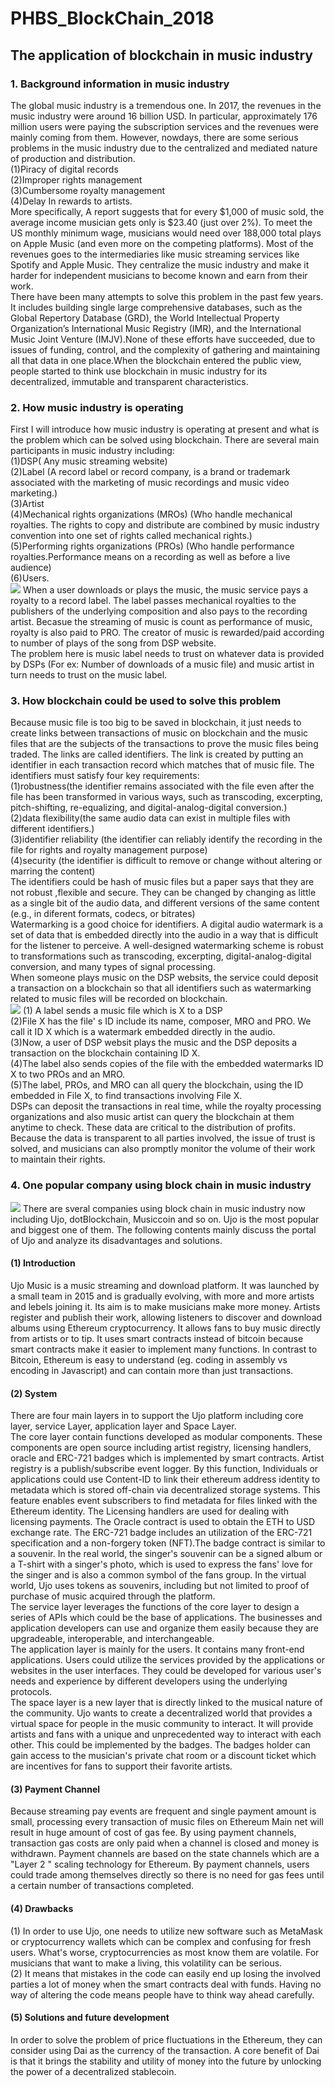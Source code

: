 # PHBS_BlockChain_2018
## The application of blockchain in music industry
### 1. Background information in music industry
The global music industry is a tremendous one. In 2017, the revenues in the music industry were around 16 billion USD. In particular, approximately 176 million users were paying the subscription services and the revenues were mainly coming from them. However, nowdays, there are some serious problems in the music industry due to the centralized and mediated nature of production and distribution. <br>
(1)Piracy of digital records <br>
(2)Improper rights management <br>
(3)Cumbersome royalty management <br>
(4)Delay In rewards to artists. <br>
More specifically, A report suggests that for every $1,000 of music sold, the average income musician gets only is $23.40 (just over 2%). To meet the US monthly minimum wage, musicians would need over 188,000 total plays on Apple Music (and even more on the competing platforms). Most of the revenues goes to the intermediaries like music streaming services like Spotify and Apple Music. They centralize the music industry and make it harder for independent musicians to become known and earn from their work. <br>
There have been many attempts to solve this problem in the past few years. It includes building single large comprehensive databases, such as the Global Repertory Database (GRD), the World Intellectual Property Organization’s International Music Registry (IMR), and the International Music Joint Venture (IMJV).None of these efforts have succeeded, due to issues of funding, control, and the  complexity of gathering and maintaining all that data in one place.When the blockchain entered the public view, people started to think use blockchain in music industry for its decentralized, immutable and transparent characteristics. 
### 2. How music industry is operating 
First I will introduce how music industry is operating at present and what is the problem which can be solved using blockchain. There are several main participants in music industry including: <br>
(1)DSP( Any music streaming website) <br>
(2)Label (A record label or record company, is a brand or trademark associated with the marketing of music recordings and music video marketing.) <br> 
(3)Artist <br>
(4)Mechanical rights organizations (MROs) (Who handle mechanical royalties. The rights to copy and distribute are combined by music industry convention into one set of rights called mechanical rights.) <br>
(5)Performing rights organizations (PROs) (Who handle performance royalties.Performance means on a recording as well as before a live audience) <br>
(6)Users. <br>
![](https://github.com/WangBingquan96/PHBS_BlockChain_2018/blob/master/picture2.png)
When a user downloads or plays the music, the music service pays a royalty to a record label. The label passes mechanical royalties to the publishers of the underlying composition and also pays to the recording artist. Becasue the streaming of music is count as performance of music, royalty is also paid to PRO. The creator of music is rewarded/paid according to number of plays of the song from DSP website. <br>
The problem here is music label needs to trust on whatever data is provided by DSPs (For ex: Number of downloads of a music file) and music artist in turn needs to trust on the music label. 
### 3. How blockchain could be used to solve this problem
Because music file is too big to be saved in blockchain, it just needs to create links between transactions of music on blockchain and the music files that are the subjects of the transactions to prove the music files being traded. The links are called identifiers. The link is created by putting an identifier in each transaction record which matches that of music file. The identifiers must satisfy four key requirements:<br> 
(1)robustness(the identifier remains associated with the file even after the file has been transformed in various ways, such as   transcoding, excerpting, pitch-shifting, re-equalizing, and digital-analog-digital conversion.) <br>
(2)data flexibility(the same audio data can exist in multiple files with different identifiers.) <br>
(3)identifier reliability (the identifier can reliably identify the recording in the file for rights and royalty management purpose) <br> 
(4)security (the identifier is difficult to remove or change without altering or marring the content) <br>
The identifiers could be hash of music files but a paper says that they are not robust ,flexible and secure. They can be changed by changing as little as a single bit of the audio data, and different versions of the same content (e.g., in diferent formats, codecs, or bitrates) <br> 
Watermarking is a good choice for identifiers. A digital audio watermark is a set of data that is embedded directly into the audio in a way that is difficult for the listener to perceive. A well-designed watermarking scheme is robust to transformations such as transcoding, excerpting, digital-analog-digital conversion, and many types of signal processing. <br>
When someone plays music on the DSP websits, the service could deposit a transaction on a blockchain so that all identifiers such as watermarking related to music files will be recorded on blockchain.<br>
![](https://github.com/WangBingquan96/PHBS_BlockChain_2018/blob/master/picture3.png)
(1) A label sends a music file which is X to a DSP <br>
(2)File X has the file' s ID include its name, composer, MRO and PRO. We call it ID X which is a watermark embedded directly in the audio. <br>
(3)Now, a user of DSP websit plays the music and the DSP deposits a transaction on the blockchain containing ID X. <br>
(4)The label also sends copies of the file with the embedded watermarks ID X  to two PROs and an MRO.<br>
(5)The label, PROs, and MRO can all query the blockchain, using the ID embedded in File X, to find transactions involving File X. <br>
DSPs can deposit the transactions in real time, while the royalty processing organizations and also music artist can query the blockchain at them anytime to check. These data are critical to the distribution of profits. Because the data is transparent to all parties involved, the issue of trust is solved, and musicians can also promptly monitor the volume of their work to maintain their rights.<br>
### 4. One popular company using block chain in music industry
![](https://github.com/WangBingquan96/PHBS_BlockChain_2018/blob/master/ujo%20picture.png)
There are sveral companies using block chain in music industry now including  Ujo, dotBlockchain, Musiccoin and so on. Ujo is the most popular and biggest one of them. The following contents mainly discuss the portal of Ujo and analyze its disadvantages and solutions.<br>
#### (1) Introduction
Ujo Music is a music streaming and download platform. It was launched by a small team in 2015 and is gradually evolving, with more and more artists and lebels joining it. Its aim is to make musicians make more money. Artists register and publish their work, allowing listeners to discover and download albums using Ethereum cryptocurrency. It allows fans to buy music directly from artists or to tip. It uses smart contracts instead of bitcoin because smart contracts make it easier to implement many functions. In contrast to Bitcoin, Ethereum is easy to understand (eg. coding in assembly vs encoding in Javascript) and can contain more than just transactions.<br>
#### (2) System
There are four main layers in to support the Ujo platform including core layer, service Layer, application layer and Space Layer.<br>
The core layer contain functions developed as modular components. These components are open source including artist registry, licensing handlers, oracle and ERC-721 badges which is implemented by smart contracts. Artist registry is a publish/subscribe event logger. By this function, Individuals or applications could use Content-ID to link their ethereum address identity to metadata which is stored off-chain via decentralized storage systems. This feature enables event subscribers to find metadata for files linked with the Ethereum identity. The Licensing handlers are used for dealing with licensing payments. The Oracle contract is used to obtain the ETH to USD exchange rate. The ERC-721 badge includes an utilization of the ERC-721 specification and a non-forgery token (NFT).The badge contract is similar to a souvenir. In the real world, the singer's souvenir can be a signed album or a T-shirt with a singer's photo, which is used to express the fans' love for the singer and is also a common symbol of the fans group. In the virtual world, Ujo uses tokens as souvenirs, including but not limited to proof of purchase of music acquired through the platform. <br>
The service layer leverages the functions of the core layer to design a series of APIs which could be the base of applications. The businesses and application developers can use and organize them easily because they are upgradeable, interoperable, and interchangeable.<br>
The application layer is mainly for the users. It contains many front-end applications. Users could utilize the services provided by the applications or websites in the user interfaces. They could be developed for various user's needs and experience by different developers using the underlying protocols.<br>
The space layer is a new layer that is directly linked to the musical nature of the community. Ujo wants to create a decentralized world that provides a virtual space for people in the music community to interact. It will provide artists and fans with a unique and unprecedented way to interact with each other. This could be implemented by the badges. The badges holder can gain access to the musician's private chat room or a discount ticket which are incentives for fans to support their favorite artists.<br>
#### (3) Payment Channel
Because streaming pay events are frequent and single payment amount is small, processing every transaction of music files on Ethereum Main net will result in huge amount of cost of gas fee. By using payment channels, transaction gas costs are only paid when a channel is closed and money is withdrawn. Payment channels are based on the state channels which are a "Layer 2 " scaling technology for Ethereum. By payment channels, users could trade among themselves directly so there is no need for gas fees until a certain number of transactions completed.<br>
#### (4) Drawbacks
(1) In order to use Ujo, one needs to utilize new software such as MetaMask or cryptocurrency wallets which can be complex and confusing for fresh users. What's worse, cryptocurrencies as most know them are volatile. For musicians that want to make a living, this volatility can be serious.<br>
(2) It means that mistakes in the code can easily end up losing the involved parties a lot of money when the smart contracts deal with funds. Having no way of altering the code means people have to think way ahead carefully. <br>
#### (5) Solutions and future development 
In order to solve the problem of price fluctuations in the Ethereum, they can consider using Dai as the currency of the transaction. A core benefit of Dai is that it brings the stability and utility of money into the future by unlocking the power of a decentralized stablecoin.
